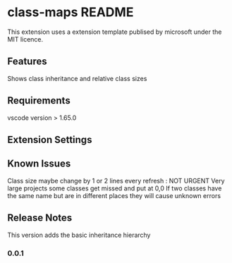 # class-maps README

This extension uses a extension template publised by microsoft under the MIT licence. 

## Features
Shows class inheritance and relative class sizes

## Requirements
vscode version > 1.65.0

## Extension Settings


## Known Issues

Class size maybe change by 1 or 2 lines every refresh : NOT URGENT
Very large projects some classes get missed and put at 0,0
If two classes have the same name but are in different places they will cause unknown errors

## Release Notes
This version adds the basic inheritance hierarchy

### 0.0.1

